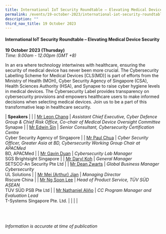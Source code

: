 ```yaml
---
title: International IoT Security Roundtable – Elevating Medical Device Security
permalink: /events/19-october-2023/international-iot-security-roundtable-elevating-medical-device-security/
description: ""
third_nav_title: 19 October 2023
---
```

#### **International IoT Security Roundtable – Elevating Medical Device Security**

**19 October 2023 (Thursday)**  
*Time: 9.00am - 12.00pm (GMT +8)*

In an era where technology intertwines with healthcare, ensuring the security of medical device has never been more crucial. The Cybersecurity Labelling Scheme for Medical Devices [CLS(MD)] is part of efforts from the Ministry of Health (MOH), Cyber Security Agency of Singapore (CSA), Health Sciences Authority (HSA), and Synapxe to raise cyber hygiene levels in medical devices. The Cybersecurity Label provides transparency on cybersecurity provisions and empowers healthcare users to make informed decisions when selecting medical devices. Join us to be a part of this transformative leap in healthcare security.

|  **Speakers**          |                                                              |
| [Mr Leon Chang](/speakers/mr-leon-chang)  | *Assistant Chief Executive, Cyber Defence Group &amp; Chief Risk Office, Co-chair of Medical Device Oversight Committee*<br>Synapxe               |
| [Mr Edwin Sin](/speakers/mr-edwin-sin)  | *Senior Consultant, Cybersecurity Certification Centre*<br>Cyber Security Agency of Singapore               |
| [Mr Paul Chua](/speakers/mr-paul-chua)  | *Cyber Security Officer, Greater Asia at BD, Cybersecurity Working Group Chair at APACMed*<br>BD, APACMed               |
| [Mr Gavin Duan](/speakers/mr-gavin-duan)  | *Cybersecurity Lab Manager*<br>SGS Brightsight Singapore               |
| [Mr Daryl Koh](/speakers/mr-daryl-koh)  | *General Manager*<br>SETSCO-An Security Pte Ltd                |
| [Mr Dean Zwarts](/speakers/mr-dean-zwarts)  | *Global Business Manager Cybersecurity*<br>UL Solutions                |
| [Mr Mei (Arthur) Jian](/speakers/mr-mei-arthur-jian)  | *Managing Director*<br>Riscure China                |
| [Mr Ng Soon Lee](/speakers/mr-ng-soon-lee)  | *Head of Product Service, TÜV SÜD ASEAN*<br>TÜV SÜD PSB Pte Ltd                |
| [Mr Nathaniel Aliño](/speakers/mr-nathaniel-alino)  | *CC Program Manager and Evaluation Lead*<br>T-Systems Singapore Pte. Ltd.                |
| | |

<br><br><br>
*Information is accurate at time of publication*